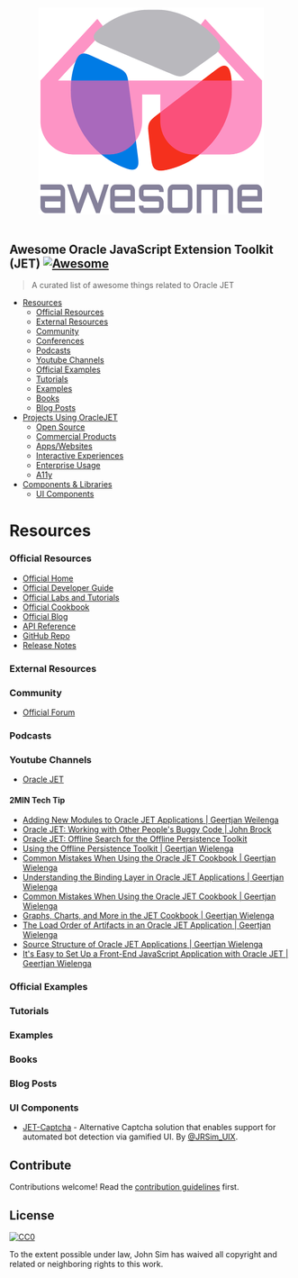 <p align="center">
  <br>
  <img width="400" src="./resources/logo.png" alt="logo of JET-awesome repository">
  <br>
  <br>
</p>

## Awesome Oracle JavaScript Extension Toolkit (JET) [![Awesome](https://awesome.re/badge.svg)](https://awesome.re)

> A curated list of awesome things related to Oracle JET

- [Resources](#resources)
  - [Official Resources](#official-resources)
  - [External Resources](#external-resources)
  - [Community](#community)
  - [Conferences](#conferences)
  - [Podcasts](#podcasts)
  - [Youtube Channels](#youtube-channels)
  - [Official Examples](#official-examples)
  - [Tutorials](#tutorials)
  - [Examples](#examples)
  - [Books](#books)
  - [Blog Posts](#blog-posts)
- [Projects Using OracleJET](#projects-using-oracleJET)
  - [Open Source](#open-source)
  - [Commercial Products](#commercial-products)
  - [Apps/Websites](#appswebsites)
  - [Interactive Experiences](#interactive-experiences)
  - [Enterprise Usage](#enterprise-usage)
  - [A11y](#a11y)
- [Components & Libraries](#components--libraries)
  - [UI Components](#ui-components)




# Resources


### Official Resources

- [Official Home](http://oraclejet.com)
- [Official Developer Guide](https://docs.oracle.com/en/middleware/developer-tools/jet/7.1/develop/index.html)
- [Official Labs and Tutorials](https://www.oracle.com/webfolder/technetwork/jet/globalExamples.html)
- [Official Cookbook](https://www.oracle.com/webfolder/technetwork/jet/globalGetStarted.html)
- [Official Blog](https://medium.com/tag/oracle-jet/latest)
- [API Reference](https://www.oracle.com/webfolder/technetwork/jet/globalSupport-API.html)
- [GitHub Repo](https://github.com/oracle/oraclejet)
- [Release Notes](https://www.oracle.com/webfolder/technetwork/jet/globalSupport-releaseNotes.html)

### External Resources

### Community
- [Official Forum](https://community.oracle.com/community/development_tools/oracle-jet)

### Podcasts

### Youtube Channels

 - [Oracle JET](https://www.youtube.com/channel/UCcPYy1QhTNyR6fPAGLEsSTw/videos)
 
#### 2MIN Tech Tip
 - [Adding New Modules to Oracle JET Applications | Geertjan Weilenga](https://www.youtube.com/watch?v=A770TT3-ASo)
 - [Oracle JET: Working with Other People's Buggy Code | John Brock](https://www.youtube.com/watch?v=5aKwyyFQkUA)
 - [Oracle JET: Offline Search for the Offline Persistence Toolkit](https://www.youtube.com/watch?v=TEmPMsCIs6s)
 - [Using the Offline Persistence Toolkit | Geertjan Wielenga](https://www.youtube.com/watch?v=phhG2z9gMt0)
 - [Common Mistakes When Using the Oracle JET Cookbook | Geertjan Wielenga](https://www.youtube.com/watch?v=zfi7xERFsrA)
 - [Understanding the Binding Layer in Oracle JET Applications | Geertjan Wielenga](https://www.youtube.com/watch?v=RUxpz4bXGIw)
 - [Common Mistakes When Using the Oracle JET Cookbook | Geertjan Wielenga](https://www.youtube.com/watch?v=zfi7xERFsrA)
 - [Graphs, Charts, and More in the JET Cookbook | Geertjan Wielenga](https://www.youtube.com/watch?v=YZ0N03j52z0)
 - [The Load Order of Artifacts in an Oracle JET Application | Geertjan Wielenga](https://www.youtube.com/watch?v=cjejNksY3wE)
 - [Source Structure of Oracle JET Applications | Geertjan Wielenga](https://www.youtube.com/watch?v=-XxRjUbn_54)
 - [It's Easy to Set Up a Front-End JavaScript Application with Oracle JET | Geertjan Wielenga](https://www.youtube.com/watch?v=lXCg0qBLH34)
 
### Official Examples

### Tutorials

### Examples

### Books

### Blog Posts

### UI Components

 - [JET-Captcha](https://github.com/JohnRSim/jet-captcha) - Alternative Captcha solution that enables support for automated bot detection via gamified UI. By [@JRSim_UIX](https://twitter.com/JRSim_UIX).
 
## Contribute

Contributions welcome! Read the [contribution guidelines](contributing.md) first.


## License

[![CC0](https://mirrors.creativecommons.org/presskit/buttons/88x31/svg/cc-zero.svg)](https://creativecommons.org/publicdomain/zero/1.0)

To the extent possible under law, John Sim has waived all copyright and
related or neighboring rights to this work.
